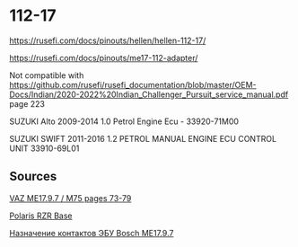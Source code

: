 # 112-17

https://rusefi.com/docs/pinouts/hellen/hellen-112-17/

https://rusefi.com/docs/pinouts/me17-112-adapter/

Not compatible with https://github.com/rusefi/rusefi_documentation/blob/master/OEM-Docs/Indian/2020-2022%20Indian_Challenger_Pursuit_service_manual.pdf page 223

SUZUKI Alto 2009-2014 1.0 Petrol Engine Ecu - 33920-71M00

SUZUKI SWIFT 2011-2016 1.2 PETROL MANUAL ENGINE ECU CONTROL UNIT 33910-69L01

## Sources

[VAZ МE17.9.7 / M75 pages 73-79](https://github.com/rusefi/rusefi_documentation/blob/master/OEM-Docs/Polaris/%D0%AD%D0%91%D0%A3%20%D0%9C1797%2C%20%D0%9C75.pdf)

[Polaris RZR Base](https://github.com/rusefi/rusefi_documentation/blob/master/OEM-Docs/Polaris/RZR%20PRO%20XP%20(Base%20Model).pdf)

[Назначение контактов ЭБУ Bosch ME17.9.7](https://chiptuner.ru/content/pin_1797/)
